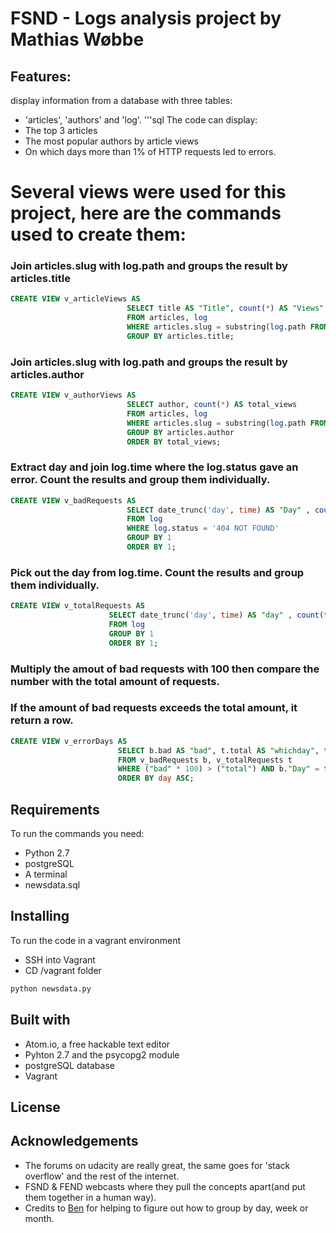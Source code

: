 # FSND - Logs analysis project by Mathias Wøbbe

## Features:
display information from a database with three tables:
- 'articles', 'authors' and 'log'.
'''sql
The code can display:
- The top 3 articles
- The most popular authors by article views
- On which days more than 1% of HTTP requests led to errors.

# Several views were used for this project, here are the commands used to create them:

### Join articles.slug with log.path and groups the result by articles.title
```sql
CREATE VIEW v_articleViews AS
                          SELECT title AS "Title", count(*) AS "Views"
                          FROM articles, log
                          WHERE articles.slug = substring(log.path FROM 10)
                          GROUP BY articles.title;
```
### Join articles.slug with log.path and groups the result by articles.author
```sql
CREATE VIEW v_authorViews AS
                          SELECT author, count(*) AS total_views
                          FROM articles, log
                          WHERE articles.slug = substring(log.path FROM 10)
                          GROUP BY articles.author
                          ORDER BY total_views;
```

### Extract day and join log.time where the log.status gave an error. Count the results and group them individually.
```sql
CREATE VIEW v_badRequests AS
                          SELECT date_trunc('day', time) AS "Day" , count(time) AS "bad"
                          FROM log
                          WHERE log.status = '404 NOT FOUND'
                          GROUP BY 1
                          ORDER BY 1;
```
### Pick out the day from log.time. Count the results and group them individually.
```sql
CREATE VIEW v_totalRequests AS
                      SELECT date_trunc('day', time) AS "day" , count(time) AS "total"
                      FROM log
                      GROUP BY 1
                      ORDER BY 1;
```
### Multiply the amout of bad requests with 100 then compare the number with the total amount of requests.
### If the amount of bad requests exceeds the total amount, it return a row.
```sql
CREATE VIEW v_errorDays AS
                        SELECT b.bad AS "bad", t.total AS "whichday", t.day AS "day"
                        FROM v_badRequests b, v_totalRequests t
                        WHERE ("bad" * 100) > ("total") AND b."Day" = t.day
                        ORDER BY day ASC;
```


## Requirements
To run the commands you need:
- Python 2.7
- postgreSQL
- A terminal
- newsdata.sql

## Installing
To run the code in a vagrant environment
- SSH into Vagrant
- CD /vagrant folder
```bash
python newsdata.py
```

## Built with
- Atom.io, a free hackable text editor
- Pyhton 2.7 and the psycopg2 module
- postgreSQL database
- Vagrant


## License

## Acknowledgements
- The forums on udacity are really great, the same goes for 'stack overflow' and the rest of the internet.
- FSND & FEND webcasts where they pull the concepts apart(and put them together in a human way).
- Credits to [Ben](http://ben.goodacre.name/tech/Group_by_day,_week_or_month_%28PostgreSQL%29) for helping to figure out how to group by day, week or month.
